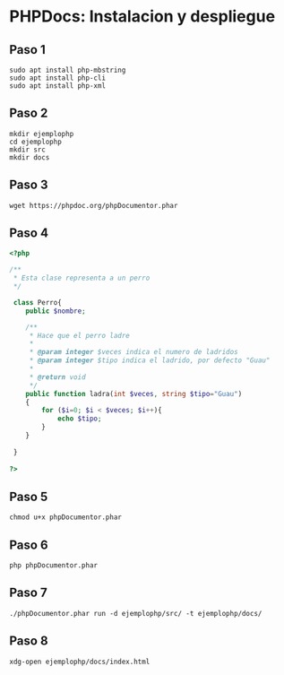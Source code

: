 # PHPDocs: Instalacion y despliegue

## Paso 1

```
sudo apt install php-mbstring
sudo apt install php-cli
sudo apt install php-xml
```


## Paso 2

```
mkdir ejemplophp
cd ejemplophp
mkdir src
mkdir docs
```



## Paso 3

```
wget https://phpdoc.org/phpDocumentor.phar
```

## Paso 4

```php
<?php

/**
 * Esta clase representa a un perro
 */

 class Perro{
    public $nombre;

    /**
     * Hace que el perro ladre
     * 
     * @param integer $veces indica el numero de ladridos 
     * @param integer $tipo indica el ladrido, por defecto "Guau"
     * 
     * @return void
     */
    public function ladra(int $veces, string $tipo="Guau")
    {
        for ($i=0; $i < $veces; $i++){
            echo $tipo;
        }
    }
    
 }
 
?>
```

## Paso 5

```
chmod u+x phpDocumentor.phar
```

## Paso 6

```
php phpDocumentor.phar
```

## Paso 7

```
./phpDocumentor.phar run -d ejemplophp/src/ -t ejemplophp/docs/
```

## Paso 8

```
xdg-open ejemplophp/docs/index.html
```
